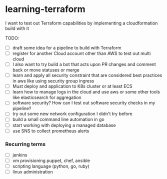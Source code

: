 # learning-terraform
I want to test out Terraform capabilities by implementing a cloudformation build with it

TODO: 
- [ ] draft some idea for a pipeline to build with Terraform
- [ ] register for another Cloud account other than AWS to test out multi cloud
- [ ] I also want to try build a bot that acts upon PR changes and comment back or move statuses or merge
- [ ] learn and apply all security constraint that are considered best practices in aws like using security group ingress 
- [ ] Must deploy and application to K8s cluster or at least ECS
- [ ] learn how to manage logs in the cloud and use aws or some other tools like elasticsearch for aggregation
- [ ] software security? How can I test out software security checks in my pipeline?
- [ ] try out some new network configuration I didn't try before
- [ ] build a small command line automation in go
- [ ] start working with deploying a managed database
- [ ] use SNS to collect prometheus alerts

### Recurring terms
- [ ] jenkins
- [ ] vm provisioning puppet, chef, ansible
- [ ] scripting language (python, go, ruby)
- [ ] linux administration
